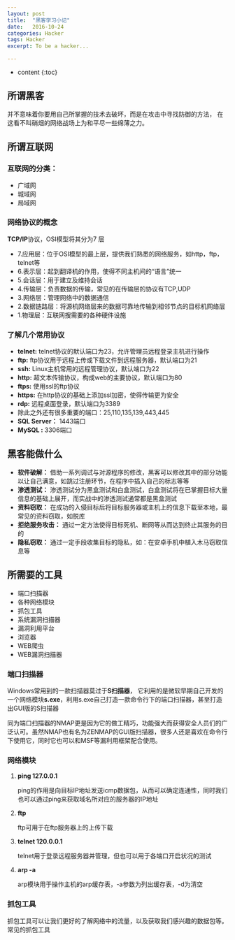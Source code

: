 ```yaml
---
layout: post
title:  "黑客学习小记"
date:   2016-10-24 
categories: Hacker
tags: Hacker
excerpt: To be a hacker...

---
```


* content
{:toc}


## 所谓黑客

并不意味着你要用自己所掌握的技术去破坏，而是在攻击中寻找防御的方法， 在这看不叫硝烟的网络战场上为和平尽一些绵薄之力。



## 所谓互联网

### 互联网的分类：

* 广域网
* 城域网
* 局域网



### 网络协议的概念

**TCP/IP**协议，OSI模型将其分为7 层

* 7.应用层：位于OSI模型的最上层，提供我们熟悉的网络服务，如http，ftp，telnet等
* 6.表示层：起到翻译机的作用，使得不同主机间的“语言”统一
* 5.会话层：用于建立及维持会话
* 4.传输层：负责数据的传输，常见的在传输层的协议有TCP,UDP
* 3.网络层：管理网络中的数据通信
* 2.数据链路层：将源机网络层来的数据可靠地传输到相邻节点的目标机网络层
* 1.物理层：互联网搜需要的各种硬件设施



### 了解几个常用协议

* **telnet:** telnet协议的默认端口为23，允许管理员远程登录主机进行操作
* **ftp:** ftp协议用于远程上传或下载文件到远程服务器，默认端口为21
* **ssh:** Linux主机常用的远程管理协议，默认端口为22
* **http:** 超文本传输协议，构成web的主要协议，默认端口为80
* **ftps:** 使用ssl的ftp协议
* **https:** 在http协议的基础上添加ssl加密，使得传输更为安全
* **rdp:** 远程桌面登录，默认端口为3389
* 除此之外还有很多重要的端口：25,110,135,139,443,445
* **SQL Server：** 1443端口
* **MySQL :** 3306端口



## 黑客能做什么

* **软件破解：** 借助一系列调试与对源程序的修改，黑客可以修改其中的部分功能以让自己满意，如跳过注册环节，在程序中插入自己的标志等等
* **渗透测试：** 渗透测试分为黑盒测试和白盒测试，白盒测试将在已掌握目标大量信息的基础上展开，而实战中的渗透测试通常都是黑盒测试
* **资料窃取：** 在成功的入侵目标后将目标服务器或主机上的信息下载至本地，最常见的资料窃取，如脱库
* **拒绝服务攻击：** 通过一定方法使得目标死机、断网等从而达到终止其服务的目的
* **隐私窃取：** 通过一定手段收集目标的隐私，如：在安卓手机中植入木马窃取信息等



## 所需要的工具

* 端口扫描器
* 各种网络模块
* 抓包工具
* 系统漏洞扫描器
* 漏洞利用平台
* 浏览器
* WEB爬虫
* WEB漏洞扫描器

### 端口扫描器

Windows常用到的一款扫描器莫过于**S扫描器**， 它利用的是微软早期自己开发的一个网络模块**s.exe**，利用s.exe自己打造一款命令行下的端口扫描器，甚至打造出GUI版的S扫描器

同为端口扫描器的NMAP更是因为它的做工精巧，功能强大而获得安全人员们的广泛认可。虽然NMAP也有名为ZENMAP的GUI版扫描器，很多人还是喜欢在命令行下使用它，同时它也可以和MSF等漏利用框架配合使用。

### 网络模块

1. **ping 127.0.0.1**

   ping的作用是向目标IP地址发送icmp数据包，从而可以确定连通性，同时我们也可以通过ping来获取域名所对应的服务器的IP地址

2. **ftp**

   ftp可用于在ftp服务器上的上传下载

3. **telnet 120.0.0.1**

   telnet用于登录远程服务器并管理，但也可以用于各端口开启状况的测试

4. **arp -a**

   arp模块用于操作主机的arp缓存表，-a参数为列出缓存表，-d为清空

### 抓包工具

抓包工具可以让我们更好的了解网络中的流量，以及获取我们感兴趣的数据包等。常见的抓包工具